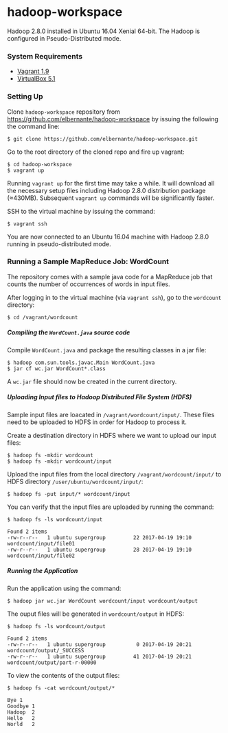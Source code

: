 # hadoop-workspace
Hadoop 2.8.0 installed in Ubuntu 16.04 Xenial 64-bit. The Hadoop is configured in Pseudo-Distributed mode.

### System Requirements
- [Vagrant 1.9](https://www.vagrantup.com/downloads.html)
- [VirtualBox 5.1](https://www.virtualbox.org/wiki/Downloads)

### Setting Up
Clone `hadoop-workspace` repository from https://github.com/elbernante/hadoop-workspace by issuing the following the command line:

```
$ git clone https://github.com/elbernante/hadoop-workspace.git
```

Go to the root directory of the cloned repo and fire up vagrant:

```
$ cd hadoop-workspace
$ vagrant up
```

Running `vagrant up` for the first time may take a while. It will download all the necessary setup files including Hadoop 2.8.0 distribution package (≈430MB). Subsequent `vagrant up` commands will be significantly faster.

SSH to the virtual machine by issuing the command:

```
$ vagrant ssh
```

You are now connected to an Ubuntu 16.04 machine with Hadoop 2.8.0 running in pseudo-distributed mode.

### Running a Sample MapReduce Job: WordCount
The repository comes with a sample java code for a MapReduce job that counts the number of occurrences of words in input files.

After logging in to the virtual machine (via `vagrant ssh`), go to the `wordcount` directory:
```
$ cd /vagrant/wordcount
```

##### Compiling the `WordCount.java` source code

Compile `WordCount.java` and package the resulting classes in a jar file:

```
$ hadoop com.sun.tools.javac.Main WordCount.java
$ jar cf wc.jar WordCount*.class
```

A `wc.jar` file should now be created in the current directory.

##### Uploading Input files to Hadoop Distributed File System (HDFS)
Sample input files are loacated in `/vagrant/wordcount/input/`. These files need to be uploaded to HDFS in order for Hadoop to process it.

Create a destination directory in HDFS where we want to upload our input files:

```
$ hadoop fs -mkdir wordcount
$ hadoop fs -mkdir wordcount/input
```

Upload the input files from the local directory `/vagrant/wordcount/input/` to HDFS directory `/user/ubuntu/wordcount/input/`:

```
$ hadoop fs -put input/* wordcount/input
```

You can verify that the input files are uploaded by running the command:

```
$ hadoop fs -ls wordcount/input

Found 2 items
-rw-r--r--   1 ubuntu supergroup         22 2017-04-19 19:10 wordcount/input/file01
-rw-r--r--   1 ubuntu supergroup         28 2017-04-19 19:10 wordcount/input/file02
```

##### Running the Application

Run the application using the command:

```
$ hadoop jar wc.jar WordCount wordcount/input wordcount/output
```

The ouput files will be generated in `wordcount/output` in HDFS:

```
$ hadoop fs -ls wordcount/output

Found 2 items
-rw-r--r--   1 ubuntu supergroup          0 2017-04-19 20:21 wordcount/output/_SUCCESS
-rw-r--r--   1 ubuntu supergroup         41 2017-04-19 20:21 wordcount/output/part-r-00000
```

To view the contents of the output files:

```
$ hadoop fs -cat wordcount/output/*

Bye	1
Goodbye	1
Hadoop	2
Hello	2
World	2
```
